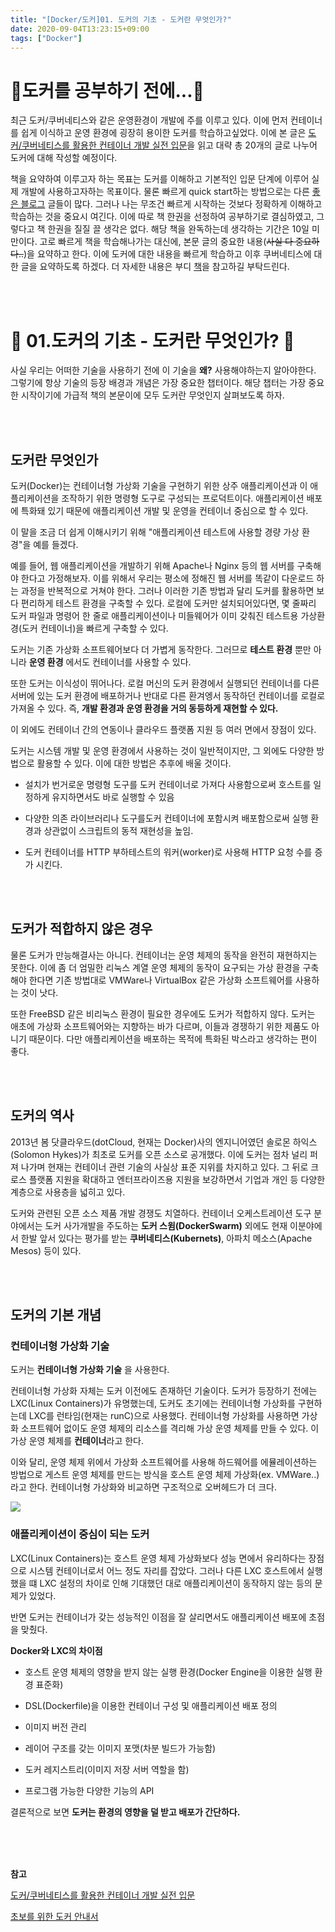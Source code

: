 ```yaml
---
title: "[Docker/도커]01. 도커의 기초 - 도커란 무엇인가?"
date: 2020-09-04T13:23:15+09:00
tags: ["Docker"]
---
```



# 🐳도커를 공부하기 전에...🐳

최근 도커/쿠버네티스와 같은 운영환경이 개발에 주를 이루고 있다. 이에 먼저 컨테이너를 쉽게 이식하고 운영 환경에 굉장히 용이한 도커를 학습하고싶었다. 이에 본 글은 [도커/쿠버네티스를 활용한 컨테이너 개발 실전 입문](http://www.yes24.com/Product/Goods/70893433)을 읽고 대략 총 20개의 글로 나누어 도커에 대해 작성할 예정이다.

책을 요약하여 이루고자 하는 목표는 도커를 이해하고 기본적인 입문 단계에 이루어 실제 개발에 사용하고자하는 목표이다. 물론 빠르게 quick start하는 방법으로는 다른 [좋은 블로그](https://subicura.com/2017/01/19/docker-guide-for-beginners-1.html) 글들이 많다. 그러나 나는 무조건 빠르게 시작하는 것보다 정확하게 이해하고 학습하는 것을 중요시 여긴다. 이에 따로 책 한권을 선정하여 공부하기로 결심하였고, 그렇다고 책 한권을 질질 끌 생각은 없다. 해당 책을 완독하는데 생각하는 기간은 10일 미만이다. 고로 빠르게 책을 학습해나가는 대신에, 본문 글의 중요한 내용(~~사실 다 중요하다..~~)을 요약하고 한다. 이에 도커에 대한 내용을 빠르게 학습하고 이후 쿠버네티스에 대한 글을 요약하도록 하겠다. 더 자세한 내용은 부디 [책](http://www.yes24.com/Product/Goods/70893433)을 참고하길 부탁드린다.

<br><br>

# 🐳 01.도커의 기초 - 도커란 무엇인가? 🐳

사실 우리는 어떠한 기술을 사용하기 전에 이 기술을 **왜?** 사용해야하는지 알아야한다. 그렇기에 항상 기술의 등장 배경과 개념은 가장 중요한 챕터이다. 해당 챕터는 가장 중요한 시작이기에 가급적 책의 본문이에 모두 도커란 무엇인지 살펴보도록 하자.

<br><br>

## 도커란 무엇인가

도커(Docker)는 컨테이너형 가상화 기술을 구현하기 위한 상주 애플리케이션과 이 애플리케이션을 조작하기 위한 명령형 도구로 구성되는 프로덕트이다. 애플리케이션 배포에 특화돼 있기 때문에 애플리케이션 개발 및 운영을 컨테이너 중심으로 할 수 있다.

이 말을 조금 더 쉽게 이해시키기 위해 "애플리케이션 테스트에 사용할 경량 가상 환경"을 예를 들겠다.

예를 들어, 웹 애플리케이션을 개발하기 위해 Apache나 Nginx 등의 웹 서버를 구축해야 한다고 가정해보자. 이를 위해서 우리는 평소에 정해진 웹 서버를 똑같이 다운로드 하는 과정을 반복적으로 거쳐야 한다. 그러나 이러한 기존 방법과 달리 도커를 활용하면 보다 편리하게 테스트 환경을 구축할 수 있다. 로컬에 도커만 설치되어있다면, 몇 줄짜리 도커 파일과 명령어 한 줄로 애플리케이션이나 미들웨어가 이미 갖춰진 테스트용 가상환경(도커 컨테이너)을 빠르게 구축할 수 있다.

도커는 기존 가상화 소프트웨어보다 더 가볍게 동작한다. 그러므로 **테스트 환경** 뿐만 아니라 **운영 환경** 에서도 컨테이너를 사용할 수 있다.

또한 도커는 이식성이 뛰어나다. 로컬 머신의 도커 환경에서 실행되던 컨테이너를 다른 서버에 있는 도커 환경에 배포하거나 반대로 다른 환겨엥서 동작하던 컨테이너를 로컬로 가져올 수 있다. 즉, **개발 환경과 운영 환경을 거의 동등하게 재현할 수 있다.**

이 외에도 컨테이너 간의 연동이나 클라우드 플랫폼 지원 등 여러 면에서 장점이 있다.

도커는 시스템 개발 및 운영 환경에서 사용하는 것이 일반적이지만, 그 외에도 다양한 방법으로 활용할 수 있다. 이에 대한 방법은 추후에 배울 것이다.

- 설치가 번거로운 명령형 도구를 도커 컨테이너로 가져다 사용함으로써 호스트를 일정하게 유지하면서도 바로 실행할 수 있음

- 다양한 의존 라이브러리나 도구를도커 컨테이너에 포함시켜 배포함으로써 실행 환경과 상관없이 스크립트의 동적 재현성을 높임.

- 도커 컨테이너를 HTTP 부하테스트의 워커(worker)로 사용해 HTTP 요청 수를 증가 시킨다.

<br><br>

## 도커가 적합하지 않은 경우

물론 도커가 만능해결사는 아니다. 컨테이너는 운영 체제의 동작을 완전히 재현하지는 못한다. 이에 좀 더 엄밀한 리눅스 계열 운영 체제의 동작이 요구되는 가상 환경을 구축해야 한다면 기존 방법대로 VMWare나 VirtualBox 같은 가상화 소프트웨어를 사용하는 것이 낫다.

또한 FreeBSD 같은 비리눅스 환경이 필요한 경우에도 도커가 적합하지 않다. 도커는 애초에 가상화 소프트웨어와는 지향하는 바가 다르며, 이들과 경쟁하기 위한 제품도 아니기 때문이다. 다만 애플리케이션을 배포하는 목적에 특화된 박스라고 생각하는 편이 좋다.

<br><br>

## 도커의 역사

2013년 봄 닷클라우드(dotCloud, 현재는 Docker)사의 엔지니어였던 솔로몬 하익스(Solomon Hykes)가 최초로 도커를 오픈 소스로 공개했다. 이에 도커는 점차 널리 퍼져 나가며 현재는 컨테이너 관련 기술의 사실상 표준 지위를 차지하고 있다. 그 뒤로 크로스 플랫폼 지원을 확대하고 엔터프라이즈용 지원을 보강하면서 기업과 개인 등 다양한 계층으로 사용층을 넓히고 있다.

도커와 관련된 오픈 소스 제품 개발 경쟁도 치열하다. 컨테이너 오케스트레이션 도구 분야에서는 도커 사가개발을 주도하는 **도커 스윔(DockerSwarm)** 외에도 현재 이분야에서 한발 앞서 있다는 평가를 받는 **쿠버네티스(Kubernets)**, 아파치 메소스(Apache Mesos) 등이 있다.

<br><br>

## 도커의 기본 개념

### 컨테이너형 가상화 기술

도커는 **컨테이너형 가상화 기술** 을 사용한다.

컨테이너형 가상화 자체는 도커 이전에도 존재하던 기술이다. 도커가 등장하기 전에는 LXC(Linux Containers)가 유명했는데, 도커도 초기에는 컨테이너형 가상화를 구현하는데 LXC를 런타임(현재는 runC)으로 사용했다. 컨테이너형 가상화를 사용하면 가상화 소프트웨어 없이도 운영 체제의 리소스를 격리해 가상 운영 체제를 만들 수 있다. 이 가상 운영 체제를 **컨테이너**라고 한다.

이와 달리, 운영 체제 위에서 가상화 소프트웨어를 사용해 하드웨어를 에뮬레이션하는 방법으로 게스트 운영 체제를 만드는 방식을 호스트 운영 체제 가상화(ex. VMWare..)라고 한다. 컨테이너형 가상화와 비교하면 구조적으로 오버헤드가 더 크다.

<img src = "https://subicura.com/assets/article_images/2017-01-19-docker-guide-for-beginners-1/vm-vs-docker.png">

### 애플리케이션이 중심이 되는 도커

LXC(Linux Containers)는 호스트 운영 체제 가상화보다 성능 면에서 유리하다는 장점으로 시스템 컨테이너로서 어느 정도 자리를 잡았다. 그러나 다른 LXC 호스트에서 실행했을 떄 LXC 설정의 차이로 인해 기대했던 대로 애플리케이션이 동작하지 않는 등의 문제가 있었다.

반면 도커는 컨테이너가 갖는 성능적인 이점을 잘 살리면서도 애플리케이션 배포에 초점을 맞췄다.

**Docker와 LXC의 차이점**

- 호스트 운영 체제의 영향을 받지 않는 실행 환경(Docker Engine을 이용한 실행 환경 표준화)

- DSL(Dockerfile)을 이용한 컨테이너 구성 및 애플리케이션 배포 정의

- 이미지 버전 관리

- 레이어 구조를 갖는 이미지 포맷(차분 빌드가 가능함)

- 도커 레지스트리(이미지 저장 서버 역할을 함)

- 프로그램 가능한 다양한 기능의 API

결론적으로 보면 **도커는 환경의 영향을 덜 받고 배포가 간단하다.**

<br><br><br>

**참고**

[도커/쿠버네티스를 활용한 컨테이너 개발 실전 입문](http://www.yes24.com/Product/Goods/70893433)

[초보를 위한 도커 안내서](https://subicura.com/2017/01/19/docker-guide-for-beginners-1.html)